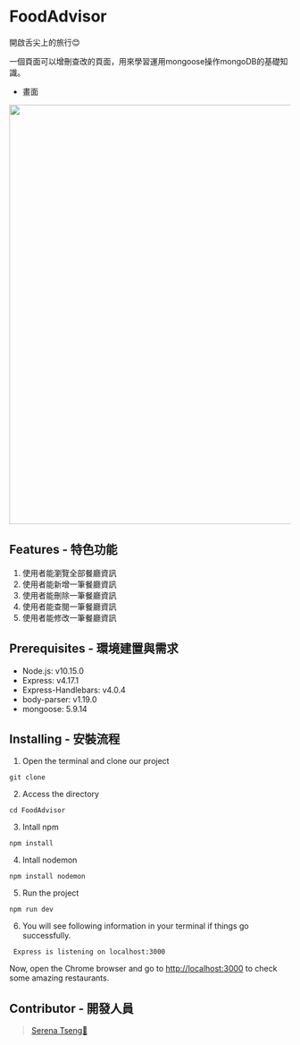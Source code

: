 # FoodAdvisor

開啟舌尖上的旅行😊

一個頁面可以增刪查改的頁面，用來學習運用mongoose操作mongoDB的基礎知識。

* 畫面
<div align=center><img width="750" src="https://i.imgur.com/jMZGG3W.jpg"></div>

## Features - 特色功能

1. 使用者能瀏覽全部餐廳資訊
2. 使用者能新增一筆餐廳資訊
3. 使用者能刪除一筆餐廳資訊
4. 使用者能查閱一筆餐廳資訊
5. 使用者能修改一筆餐廳資訊


## Prerequisites - 環境建置與需求

- Node.js: v10.15.0
- Express: v4.17.1
- Express-Handlebars: v4.0.4
- body-parser: v1.19.0
- mongoose: 5.9.14


## Installing - 安裝流程

1. Open the terminal and clone our project

```
git clone 
```

2. Access the directory

```
cd FoodAdvisor
```

3. Intall npm 

```
npm install 
```

4. Intall nodemon

```
npm install nodemon
```

5. Run the project
```
npm run dev
```

6. You will see following information in your terminal if things go successfully.

```
 Express is listening on localhost:3000
```

Now, open the Chrome browser and go to [http://localhost:3000](http://localhost:3000) to check some amazing restaurants.



## Contributor - 開發人員

> [Serena Tseng🥕](https://github.com/Carrot7712)
